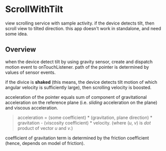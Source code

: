 # ScrollWithTilt
view scrolling service with sample activity. if the device detects tilt, then scroll view to tilted direction. 
this app doesn't work in standalone, and need some idea.

## Overview
when the device detect tilt by using gravity sensor, create and dispatch motion event to onTouchListener.
path of the pointer is determined by values of sensor events. 

if the divice is __shaked__ (this means, the device detects tilt motion of which angular velocity is sufficiently large), then scrolling velocity is boosted.

acceleration of the pointer equals sum of component of gravitational acceleration on the reference plane (i.e. _sliding_ acceleration on the plane) and viscous acceleration. 

> acceleration = (some coefficient) * (gravitation, plane direction) * gravitation - (viscosity coefficient) * velocity. 
> (where (_u_, _v_) is _dot_ product of vector _u_ and _v_.)

coefficient of gravitation term is determined by the friction coefficient (hence, depends on model of friction).
